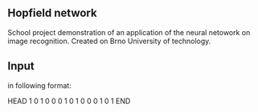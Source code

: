 Hopfield network
----
School project demonstration of an application of the neural netowork on image recognition. 
Created on Brno University of technology.

Input
----
in following format:

HEAD
1 0 1 0 0
0 1 0 1 0
0 0 1 0 1
END
